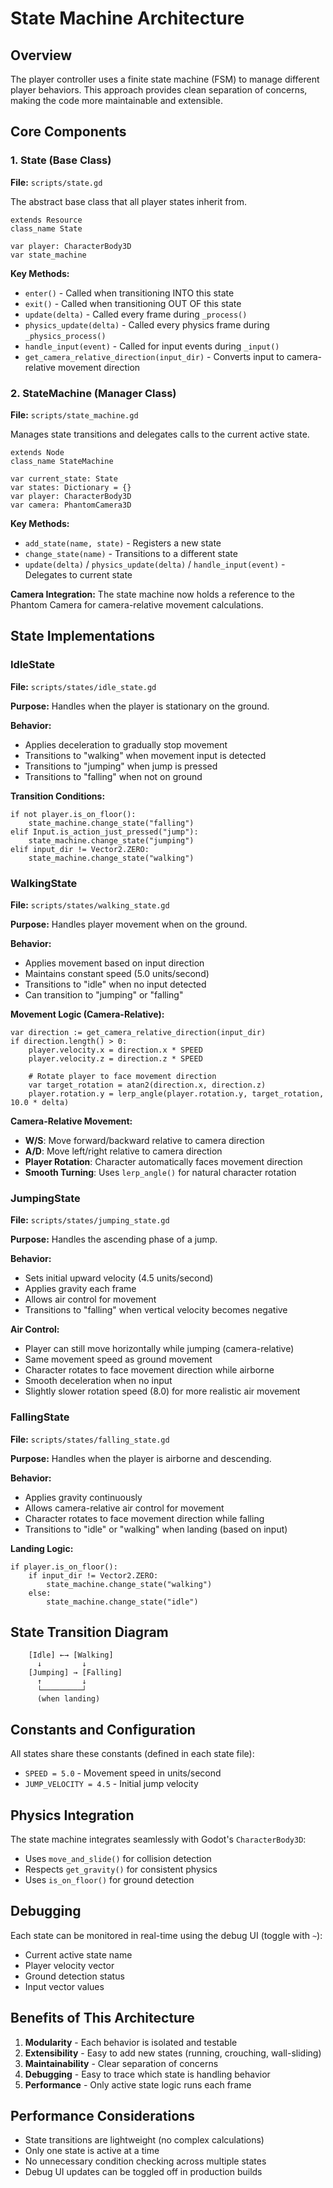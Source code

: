 # State Machine Architecture

## Overview

The player controller uses a finite state machine (FSM) to manage different player behaviors. This approach provides clean separation of concerns, making the code more maintainable and extensible.

## Core Components

### 1. State (Base Class)
**File:** `scripts/state.gd`

The abstract base class that all player states inherit from.

```gdscript
extends Resource
class_name State

var player: CharacterBody3D
var state_machine
```

**Key Methods:**
- `enter()` - Called when transitioning INTO this state
- `exit()` - Called when transitioning OUT OF this state
- `update(delta)` - Called every frame during `_process()`
- `physics_update(delta)` - Called every physics frame during `_physics_process()`
- `handle_input(event)` - Called for input events during `_input()`
- `get_camera_relative_direction(input_dir)` - Converts input to camera-relative movement direction

### 2. StateMachine (Manager Class)
**File:** `scripts/state_machine.gd`

Manages state transitions and delegates calls to the current active state.

```gdscript
extends Node
class_name StateMachine

var current_state: State
var states: Dictionary = {}
var player: CharacterBody3D
var camera: PhantomCamera3D
```

**Key Methods:**
- `add_state(name, state)` - Registers a new state
- `change_state(name)` - Transitions to a different state
- `update(delta)` / `physics_update(delta)` / `handle_input(event)` - Delegates to current state

**Camera Integration:**
The state machine now holds a reference to the Phantom Camera for camera-relative movement calculations.

## State Implementations

### IdleState
**File:** `scripts/states/idle_state.gd`

**Purpose:** Handles when the player is stationary on the ground.

**Behavior:**
- Applies deceleration to gradually stop movement
- Transitions to "walking" when movement input is detected
- Transitions to "jumping" when jump is pressed
- Transitions to "falling" when not on ground

**Transition Conditions:**
```gdscript
if not player.is_on_floor():
	state_machine.change_state("falling")
elif Input.is_action_just_pressed("jump"):
	state_machine.change_state("jumping")
elif input_dir != Vector2.ZERO:
	state_machine.change_state("walking")
```

### WalkingState
**File:** `scripts/states/walking_state.gd`

**Purpose:** Handles player movement when on the ground.

**Behavior:**
- Applies movement based on input direction
- Maintains constant speed (5.0 units/second)
- Transitions to "idle" when no input detected
- Can transition to "jumping" or "falling"

**Movement Logic (Camera-Relative):**
```gdscript
var direction := get_camera_relative_direction(input_dir)
if direction.length() > 0:
	player.velocity.x = direction.x * SPEED
	player.velocity.z = direction.z * SPEED
	
	# Rotate player to face movement direction
	var target_rotation = atan2(direction.x, direction.z)
	player.rotation.y = lerp_angle(player.rotation.y, target_rotation, 10.0 * delta)
```

**Camera-Relative Movement:**
- **W/S**: Move forward/backward relative to camera direction
- **A/D**: Move left/right relative to camera direction  
- **Player Rotation**: Character automatically faces movement direction
- **Smooth Turning**: Uses `lerp_angle()` for natural character rotation

### JumpingState
**File:** `scripts/states/jumping_state.gd`

**Purpose:** Handles the ascending phase of a jump.

**Behavior:**
- Sets initial upward velocity (4.5 units/second)
- Applies gravity each frame
- Allows air control for movement
- Transitions to "falling" when vertical velocity becomes negative

**Air Control:**
- Player can still move horizontally while jumping (camera-relative)
- Same movement speed as ground movement
- Character rotates to face movement direction while airborne
- Smooth deceleration when no input
- Slightly slower rotation speed (8.0) for more realistic air movement

### FallingState
**File:** `scripts/states/falling_state.gd`

**Purpose:** Handles when the player is airborne and descending.

**Behavior:**
- Applies gravity continuously
- Allows camera-relative air control for movement
- Character rotates to face movement direction while falling
- Transitions to "idle" or "walking" when landing (based on input)

**Landing Logic:**
```gdscript
if player.is_on_floor():
	if input_dir != Vector2.ZERO:
		state_machine.change_state("walking")
	else:
		state_machine.change_state("idle")
```

## State Transition Diagram

```
	[Idle] ←→ [Walking]
	  ↓         ↓
	[Jumping] → [Falling]
	  ↑         ↓
	  └─────────┘
	  (when landing)
```

## Constants and Configuration

All states share these constants (defined in each state file):
- `SPEED = 5.0` - Movement speed in units/second
- `JUMP_VELOCITY = 4.5` - Initial jump velocity

## Physics Integration

The state machine integrates seamlessly with Godot's `CharacterBody3D`:
- Uses `move_and_slide()` for collision detection
- Respects `get_gravity()` for consistent physics
- Uses `is_on_floor()` for ground detection

## Debugging

Each state can be monitored in real-time using the debug UI (toggle with `~`):
- Current active state name
- Player velocity vector
- Ground detection status
- Input vector values

## Benefits of This Architecture

1. **Modularity** - Each behavior is isolated and testable
2. **Extensibility** - Easy to add new states (running, crouching, wall-sliding)
3. **Maintainability** - Clear separation of concerns
4. **Debugging** - Easy to trace which state is handling behavior
5. **Performance** - Only active state logic runs each frame

## Performance Considerations

- State transitions are lightweight (no complex calculations)
- Only one state is active at a time
- No unnecessary condition checking across multiple states
- Debug UI updates can be toggled off in production builds
